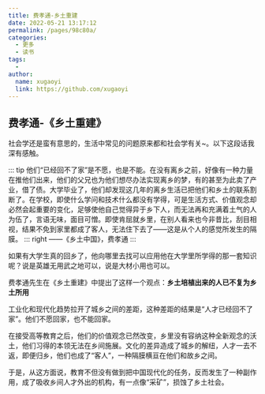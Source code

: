 ```yaml
---
title: 费孝通-乡土重建
date: 2022-05-21 13:17:12
permalink: /pages/98c80a/
categories:
  - 更多
  - 读书
tags:
  - 
author: 
  name: xugaoyi
  link: https://github.com/xugaoyi
---
```

## 费孝通-《乡土重建》

社会学还是蛮有意思的，生活中常见的问题原来都和社会学有关~。以下这段话我深有感触。

::: tip
他们“已经回不了家”是不愿，也是不能。在没有离乡之前，好像有一种力量在推他们出来，他们的父兄也为他们想尽办法实现离乡的梦，有的甚至为此卖了产业，借了债。大学毕业了，他们却发现这几年的离乡生活已把他们和乡土的联系割断了。在学校，即使什么学问和技术什么都没有学得，可是生活方式、价值观念却必然会起重要的变化，足够使他自己觉得异于乡下人，而无法再和充满着土气的人为伍了，言语无味，面目可憎。即使肯屈就乡里，在别人看来也今非昔比，刮目相视，结果不免到家里都成了客人，无法住下去了——这是从个人的感觉所发生的隔膜。
::: right
——《乡土中国》，费孝通
:::

如果有大学生真的回乡了，他向哪里去找可以应用他在大学里所学得的那一套知识呢？说是英雄无用武之地可以，说是大材小用也可以。

<!-- 大都市吸收新人物的能力比县城大一些，他们并没有利用新知识去改良传统知识 -->

费孝通先生在《乡土重建》中提出了这样一个观点：**乡土培植出来的人已不复为乡土所用**

工业化和现代化趋势拉开了城乡之间的差距，这种差距的结果是“人才已经回不了家”。他们不愿回家，也不能回家。

在接受高等教育之后，他们的价值观念已然改变，乡里没有容纳这种全新观念的沃土，他们习得的本领无法在乡间施展。文化的差异造成了城乡的解纽，人才一去不返，即便归乡，他们也成了“客人”，一种隔膜横亘在他们和故乡之间。

于是，从这方面说，教育不但没有做到把中国现代化的任务，反而发生了一种副作用，成了吸收乡间人才外出的机构，有一点像“采矿”，损蚀了乡土社会。